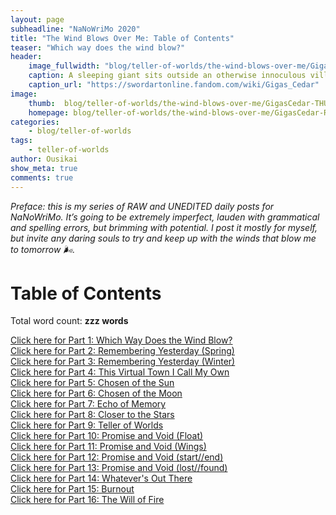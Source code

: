 ```yaml
---
layout: page
subheadline: "NaNoWriMo 2020"
title: "The Wind Blows Over Me: Table of Contents"
teaser: "Which way does the wind blow?"
header:
    image_fullwidth: "blog/teller-of-worlds/the-wind-blows-over-me/GigasCedar-HEAD.jpg"
    caption: A sleeping giant sits outside an otherwise innoculous village at the outskirts of the virtual realm...
    caption_url: "https://swordartonline.fandom.com/wiki/Gigas_Cedar"
image:
    thumb:  blog/teller-of-worlds/the-wind-blows-over-me/GigasCedar-THUMB.png
    homepage: blog/teller-of-worlds/the-wind-blows-over-me/GigasCedar-RAW.png
categories:
    - blog/teller-of-worlds
tags:   
    - teller-of-worlds
author: Ousikai
show_meta: true
comments: true
---
```

*Preface: this is my series of RAW and UNEDITED daily posts for NaNoWriMo. It’s going to be extremely imperfect, lauden with grammatical and spelling errors, but brimming with potential. I post it mostly for myself, but invite any daring souls to try and keep up with the winds that blow me to tomorrow :wind_face:.*


# Table of Contents  

Total word count: **zzz words** <br/>

[Click here for Part 1: Which Way Does the Wind Blow?]({{site.url}}{{site.baseurl}}/blog/teller-of-worlds/the-wind-blows-over-me-part-1) <br/>
[Click here for Part 2: Remembering Yesterday (Spring)]({{site.url}}{{site.baseurl}}/blog/teller-of-worlds/the-wind-blows-over-me-part-2) <br/>
[Click here for Part 3: Remembering Yesterday (Winter)]({{site.url}}{{site.baseurl}}/blog/teller-of-worlds/the-wind-blows-over-me-part-3) <br/>
[Click here for Part 4: This Virtual Town I Call My Own]({{site.url}}{{site.baseurl}}/blog/teller-of-worlds/the-wind-blows-over-me-part-4) <br/>
[Click here for Part 5: Chosen of the Sun]({{site.url}}{{site.baseurl}}/blog/teller-of-worlds/the-wind-blows-over-me-part-5) <br/>
[Click here for Part 6: Chosen of the Moon]({{site.url}}{{site.baseurl}}/blog/teller-of-worlds/the-wind-blows-over-me-part-6) <br/>
[Click here for Part 7: Echo of Memory]({{site.url}}{{site.baseurl}}/blog/teller-of-worlds/the-wind-blows-over-me-part-7) <br/>
[Click here for Part 8: Closer to the Stars]({{site.url}}{{site.baseurl}}/blog/teller-of-worlds/the-wind-blows-over-me-part-8) <br/>
[Click here for Part 9: Teller of Worlds]({{site.url}}{{site.baseurl}}/blog/teller-of-worlds/the-wind-blows-over-me-part-9) <br/>
[Click here for Part 10: Promise and Void (Float)]({{site.url}}{{site.baseurl}}/blog/teller-of-worlds/the-wind-blows-over-me-part-10) <br/>
[Click here for Part 11: Promise and Void (Wings)]({{site.url}}{{site.baseurl}}/blog/teller-of-worlds/the-wind-blows-over-me-part-11) <br/>
[Click here for Part 12: Promise and Void (start//end)]({{site.url}}{{site.baseurl}}/blog/teller-of-worlds/the-wind-blows-over-me-part-12) <br/>
[Click here for Part 13: Promise and Void (lost//found)]({{site.url}}{{site.baseurl}}/blog/teller-of-worlds/the-wind-blows-over-me-part-13) <br/>
[Click here for Part 14: Whatever's Out There]({{site.url}}{{site.baseurl}}/blog/teller-of-worlds/the-wind-blows-over-me-part-14) <br/>
[Click here for Part 15: Burnout]({{site.url}}{{site.baseurl}}/blog/teller-of-worlds/the-wind-blows-over-me-part-15) <br/>
[Click here for Part 16: The Will of Fire]({{site.url}}{{site.baseurl}}/blog/teller-of-worlds/the-wind-blows-over-me-part-16) <br/>

